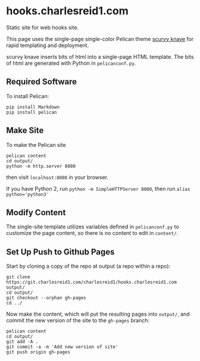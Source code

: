 # hooks.charlesreid1.com

Static site for web hooks site.

This page uses the single-page single-color Pelican theme [scurvy knave](https://git.charlesreid1.com/charlesreid1/scurvy-knave-theme) for rapid templating and deployment.

scurvy knave inserts bits of html into a single-page HTML template. The bits of html are generated with Python in `pelicanconf.py`.

## Required Software

To install Pelican:

```
pip install Markdown
pip install pelican
```

## Make Site

To make the Pelican site

```
pelican content
cd output/
python -m http.server 8080
```

then visit `localhost:8080` in your browser.

If you have Python 2, run `python -m SimpleHTTPServer 8080`, then run `alias python='python3'`

## Modify Content

The single-site template utilizes variables defined in `pelicanconf.py` 
to customize the page content, so there is no content to edit in `content/`.

## Set Up Push to Github Pages

Start by cloning a copy of the repo at output (a repo within a repo):

```
git clone https://git.charlesreid1.com/charlesreid1/hooks.charlesreid1.com output/
cd output/
git checkout --orphan gh-pages
cd ../
```

Now make the content, which will put the resulting pages into `output/`,
and commit the new version of the site to the `gh-pages` branch:

```
pelican content
cd output/
git add -A .
git commit -a -m 'Add new version of site'
git push origin gh-pages
```


